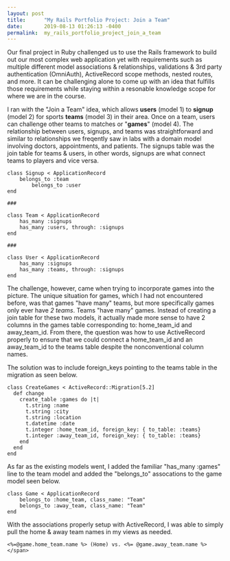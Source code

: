```yaml
---
layout: post
title:      "My Rails Portfolio Project: Join a Team"
date:       2019-08-13 01:26:13 -0400
permalink:  my_rails_portfolio_project_join_a_team
---
```



Our final project in Ruby challenged us to use the Rails framework to build out our most complex web application yet with requirements such as multiple different model associations & relationships, validations & 3rd party authentication (OmniAuth), ActiveRecord scope methods, nested routes, and more. It can be challenging alone to come up with an idea that fulfills those requirements while staying within a resonable knowledge scope for where we are in the course. 

I ran with the "Join a Team" idea, which allows **users** (model 1) to **signup** (model 2) for sports **teams** (model 3) in their area. Once on a team, users can challenge other teams to matches or "**games**" (model 4). The relationship between users, signups, and teams was straightforward and similar to relationships we freqently saw in labs with a domain model involving doctors, appointments, and patients. The signups table was the join table for teams & users, in other words, signups are what connect teams to players and vice versa. 

```
class Signup < ApplicationRecord
    belongs_to :team
		belongs_to :user
end

###

class Team < ApplicationRecord
    has_many :signups
    has_many :users, through: :signups
end

###

class User < ApplicationRecord
    has_many :signups
    has_many :teams, through: :signups
end
```

The challenge, however, came when trying to incorporate games into the picture. The unique situation for games, which I had not encountered before, was that games "have many" teams, but more specifically games only ever have *2 teams*. Teams "have many" games. Instead of creating a join table for these two models, it actually made more sense to have 2 columns in the games table corresponding to: home_team_id and away_team_id. From there, the question was how to use ActiveRecord properly to ensure that we could connect a home_team_id and an away_team_id to the teams table despite the nonconventional column names. 

The solution was to include foreign_keys pointing to the teams table in the migration as seen below. 

```
class CreateGames < ActiveRecord::Migration[5.2]
  def change
    create_table :games do |t|
      t.string :name
      t.string :city
      t.string :location
      t.datetime :date
      t.integer :home_team_id, foreign_key: { to_table: :teams}
      t.integer :away_team_id, foreign_key: { to_table: :teams}
    end
  end
end
```

As far as the existing models went, I added the familiar "has_many :games" line to the team model and added the "belongs_to" assocations to the game model seen below.

```
class Game < ApplicationRecord
    belongs_to :home_team, class_name: "Team"
    belongs_to :away_team, class_name: "Team"
end
```

With the associations properly setup with ActiveRecord, I was able to simply pull the home & away team names in my views as needed. 

```
<%=@game.home_team.name %> (Home) vs. <%= @game.away_team.name %></span>
```
